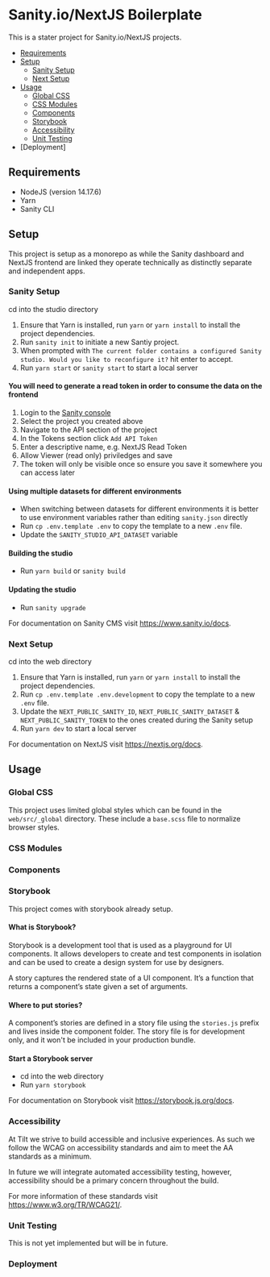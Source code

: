 # Sanity.io/NextJS Boilerplate
This is a stater project for Sanity.io/NextJS projects.

- [Requirements](#requirments)
- [Setup](#setup)
  - [Sanity Setup](#sanity-setup)
  - [Next Setup](#next-setup)
- [Usage](#usage)
  - [Global CSS](#global-css)
  - [CSS Modules](#css-modules)
  - [Components](#components)
  - [Storybook](#storybook)
  - [Accessibility](#accessibility)
  - [Unit Testing](#unit-testing)
- [Deployment]

## Requirements
- NodeJS (version 14.17.6)
- Yarn
- Sanity CLI

## Setup
This project is setup as a monorepo as while the Sanity dashboard and NextJS frontend are linked they operate technically as distinctly separate and independent apps.

### Sanity Setup
cd into the studio directory

1. Ensure that Yarn is installed, run `yarn` or `yarn install` to install the project dependencies.
2. Run `sanity init` to initiate a new Santiy project.
3. When prompted with `The current folder contains a configured Sanity studio. Would you like to reconfigure it?` hit enter to accept.
4. Run `yarn start` or `sanity start` to start a local server

#### You will need to generate a read token in order to consume the data on the frontend
1. Login to the [Sanity console](https://www.sanity.io/manage)
2. Select the project you created above
3. Navigate to the API section of the project
4. In the Tokens section click `Add API Token`
5. Enter a descriptive name, e.g. NextJS Read Token
6. Allow Viewer (read only) priviledges and save
7. The token will only be visible once so ensure you save it somewhere you can access later

#### Using multiple datasets for different environments
- When switching between datasets for different environments it is better to use environment variables rather than editing `sanity.json` directly
- Run `cp .env.template .env` to copy the template to a new `.env` file.
- Update the `SANITY_STUDIO_API_DATASET` variable

#### Building the studio
- Run `yarn build` or `sanity build`

#### Updating the studio
- Run `sanity upgrade`

For documentation on Sanity CMS visit https://www.sanity.io/docs.

### Next Setup
cd into the web directory

1. Ensure that Yarn is installed, run `yarn` or `yarn install` to install the project dependencies.
2. Run `cp .env.template .env.development` to copy the template to a new `.env` file.
3. Update the `NEXT_PUBLIC_SANITY_ID`, `NEXT_PUBLIC_SANITY_DATASET` & `NEXT_PUBLIC_SANITY_TOKEN` to the ones created during the Sanity setup
4. Run `yarn dev` to start a local server

For documentation on NextJS visit https://nextjs.org/docs.

## Usage

### Global CSS
This project uses limited global styles which can be found in the `web/src/_global` directory. These include a `base.scss` file to normalize browser styles.

### CSS Modules

### Components

### Storybook
This project comes with storybook already setup. 

#### What is Storybook?
Storybook is a development tool that is used as a playground for UI components. It allows developers to create and test components in isolation and can be used to create a design system for use by designers.

A story captures the rendered state of a UI component. It’s a function that returns a component’s state given a set of arguments.

#### Where to put stories?
A component’s stories are defined in a story file using the `stories.js` prefix and lives inside the component folder. The story file is for development only, and it won't be included in your production bundle.

#### Start a Storybook server
- cd into the web directory
- Run `yarn storybook`

For documentation on Storybook visit https://storybook.js.org/docs.

### Accessibility

At Tilt we strive to build accessible and inclusive experiences. As such we follow the WCAG on accessibility standards and aim to meet the AA standards as a minimum.

In future we will integrate automated accessibility testing, however, accessibility should be a primary concern throughout the build.

For more information of these standards visit https://www.w3.org/TR/WCAG21/.

### Unit Testing

This is not yet implemented but will be in future.

### Deployment